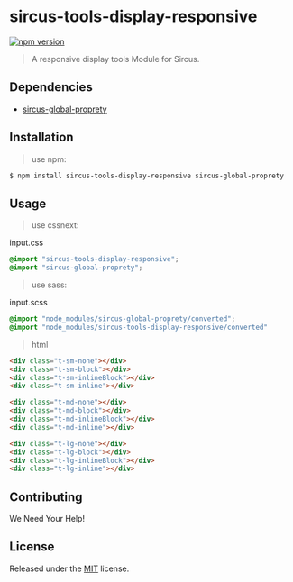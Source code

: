 # sircus-tools-display-responsive

[![npm version](https://img.shields.io/npm/v/sircus-tools-display-responsive.svg?style=flat)](https://www.npmjs.com/package/sircus-tools-display-responsive)

> A responsive display tools Module for Sircus.

## Dependencies
- [sircus-global-proprety](https://github.com/sircus/global-property)


## Installation

> use npm:

```bash
$ npm install sircus-tools-display-responsive sircus-global-proprety
```

## Usage

> use cssnext:

input.css
```css
@import "sircus-tools-display-responsive";
@import "sircus-global-proprety";
```

> use sass:

input.scss
```css
@import "node_modules/sircus-global-proprety/converted";
@import "node_modules/sircus-tools-display-responsive/converted"
```


> html

```html
<div class="t-sm-none"></div>
<div class="t-sm-block"></div>
<div class="t-sm-inlineBlock"></div>
<div class="t-sm-inline"></div>

<div class="t-md-none"></div>
<div class="t-md-block"></div>
<div class="t-md-inlineBlock"></div>
<div class="t-md-inline"></div>

<div class="t-lg-none"></div>
<div class="t-lg-block"></div>
<div class="t-lg-inlineBlock"></div>
<div class="t-lg-inline"></div>
```


## Contributing

We Need Your Help!


## License
Released under the [MIT](https://github.com/sircus/license/blob/master/LICENSE) license.
